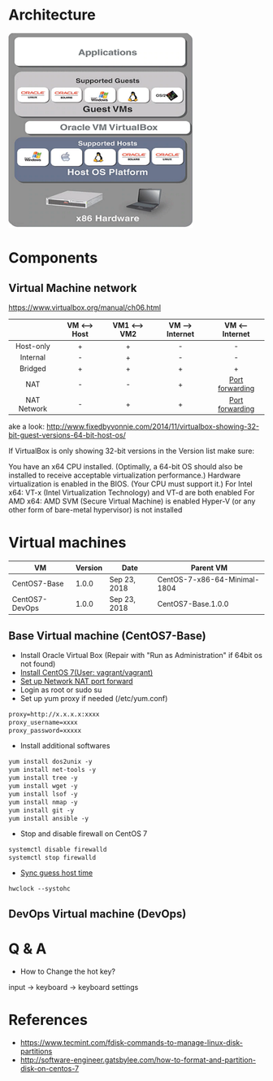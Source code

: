 # Architecture 
![alt text](images/virtualbox_architecture.PNG)

# Components
## Virtual Machine network
https://www.virtualbox.org/manual/ch06.html
 
| | VM <--> Host | VM1 <--> VM2 | VM --> Internet | VM <-- Internet |
| :---: | :---: | :---: | :---: | :---: |
| Host-only | + | + | - | - |
| Internal | - | + | - | - |
| Bridged | + | + | + | + |
| NAT | - | - | + | [Port forwarding](https://www.virtualbox.org/manual/ch06.html#natforward) |
| NAT Network | - | + | + | [Port forwarding](https://www.virtualbox.org/manual/ch06.html#network_nat_service) |

ake a look: http://www.fixedbyvonnie.com/2014/11/virtualbox-showing-32-bit-guest-versions-64-bit-host-os/

If VirtualBox is only showing 32-bit versions in the Version list make sure:

You have an x64 CPU installed. (Optimally, a 64-bit OS should also be installed to receive acceptable virtualization performance.)
Hardware virtualization is enabled in the BIOS. (Your CPU must support it.)
For Intel x64: VT-x (Intel Virtualization Technology) and VT-d are both enabled
For AMD x64: AMD SVM (Secure Virtual Machine) is enabled
Hyper-V (or any other form of bare-metal hypervisor) is not installed

# Virtual machines
| VM | Version | Date | Parent VM | 
| --- | ------ | ----- | ----- | 
| CentOS7-Base | 1.0.0 | Sep 23, 2018 | CentOS-7-x86-64-Minimal-1804 |
| CentOS7-DevOps | 1.0.0 | Sep 23, 2018 | CentOS7-Base.1.0.0 |

## Base Virtual machine (CentOS7-Base)
* Install Oracle Virtual Box (Repair with "Run as Administration" if 64bit os not found)
* [Install CentOS 7(User: vagrant/vagrant)](http://www.jeramysingleton.com/install-centos-7-minimal-in-virtualbox)
* [Set up Network NAT port forward](https://www.howtogeek.com/122641/how-to-forward-ports-to-a-virtual-machine-and-use-it-as-a-server/)
* Login as root or sudo su
* Set up yum proxy if needed (/etc/yum.conf)

```
proxy=http://x.x.x.x:xxxx
proxy_username=xxxx
proxy_password=xxxxx
```
* Install additional softwares

```
yum install dos2unix -y
yum install net-tools -y
yum install tree -y 
yum install wget -y 
yum install lsof -y
yum install nmap -y
yum install git -y
yum install ansible -y
```
* Stop and disable firewall on CentOS 7

```
systemctl disable firewalld
systemctl stop firewalld
```
* [Sync guess host time](http://bytefreaks.net/gnulinux/how-to-startstop-or-enabledisable-firewalld-on-centos-7)

```
hwclock --systohc
```
## DevOps Virtual machine (DevOps)


# Q & A
* How to Change the hot key?

input -> keyboard -> keyboard settings

# References
* https://www.tecmint.com/fdisk-commands-to-manage-linux-disk-partitions
* http://software-engineer.gatsbylee.com/how-to-format-and-partition-disk-on-centos-7
